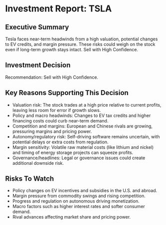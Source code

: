 # Investment Report: TSLA
## Executive Summary
Tesla faces near-term headwinds from a high valuation, potential changes to EV credits, and margin pressure. These risks could weigh on the stock even if long-term growth stays intact. Sell with High Confidence.

## Investment Decision
Recommendation: Sell with High Confidence.

## Key Reasons Supporting This Decision
- Valuation risk: The stock trades at a high price relative to current profits, leaving less room for error if growth slows.
- Policy and macro headwinds: Changes to EV tax credits and higher financing costs could curb near-term demand.
- Competition and margins: European and Chinese rivals are growing, pressuring margins and pricing power.
- Autonomy/regulatory risk: Self-driving software remains uncertain, with potential delays or extra costs from regulation.
- Margin sensitivity: Volatile raw material costs (like lithium and nickel) and timing of energy storage projects can squeeze profits.
- Governance/headlines: Legal or governance issues could create additional downside risk.

## Risks To Watch
- Policy changes on EV incentives and subsidies in the U.S. and abroad.
- Margin pressure from commodity swings and rising competition.
- Progress and regulation on autonomous driving monetization.
- Macro factors such as higher interest rates and softer consumer demand.
- Rival advances affecting market share and pricing power.